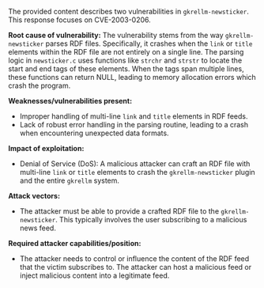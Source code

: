 The provided content describes two vulnerabilities in `gkrellm-newsticker`. This response focuses on CVE-2003-0206.

**Root cause of vulnerability:**
The vulnerability stems from the way `gkrellm-newsticker` parses RDF files. Specifically, it crashes when the `link` or `title` elements within the RDF file are not entirely on a single line. The parsing logic in `newsticker.c` uses functions like `strchr` and `strstr` to locate the start and end tags of these elements. When the tags span multiple lines, these functions can return NULL, leading to memory allocation errors which crash the program.

**Weaknesses/vulnerabilities present:**
- Improper handling of multi-line `link` and `title` elements in RDF feeds.
- Lack of robust error handling in the parsing routine, leading to a crash when encountering unexpected data formats.

**Impact of exploitation:**
- Denial of Service (DoS): A malicious attacker can craft an RDF file with multi-line `link` or `title` elements to crash the `gkrellm-newsticker` plugin and the entire `gkrellm` system.

**Attack vectors:**
- The attacker must be able to provide a crafted RDF file to the `gkrellm-newsticker`. This typically involves the user subscribing to a malicious news feed.

**Required attacker capabilities/position:**
- The attacker needs to control or influence the content of the RDF feed that the victim subscribes to. The attacker can host a malicious feed or inject malicious content into a legitimate feed.